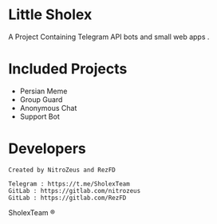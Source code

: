# Little Sholex
A Project Containing Telegram API bots and small web apps .
# Included Projects
- Persian Meme
- Group Guard
- Anonymous Chat
- Support Bot
# Developers
    Created by NitroZeus and RezFD
    
    Telegram : https://t.me/SholexTeam
    GitLab : https://gitlab.com/nitrozeus
    GitLab : https://gitlab.com/RezFD

SholexTeam &reg;